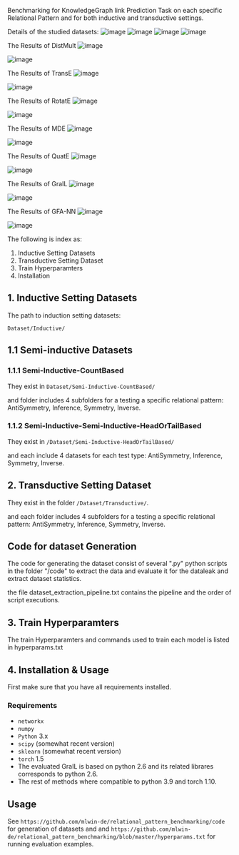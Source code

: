 
Benchmarking for KnowledgeGraph link Prediction Task on each specific Relational Pattern and for both inductive and transductive settings.



Details of the studied datasets:
![image](tables/inductive.png)
![image](tables/transductive.png)
![image](tables/htinductive.png)
![image](tables/pbinducive.png)


The Results of DistMult
![image](tables/distmult-fb-.png)

![image](tables/distmult-wn-.png)

The Results of TransE
![image](tables/transe-fb-.png)

![image](tables/transe-wn-.png)

The Results of RotatE
![image](tables/rotate-fb-.png)

![image](tables/rotate-wn-.png)

The Results of MDE
![image](tables/mde-fb-.png)

![image](tables/mde-wn-.png)

The Results of QuatE
![image](tables/quate-fb-.png)

![image](tables/quate-wn-.png)

The Results of GraIL
![image](tables/grail-fb-.png)

![image](tables/grail-wn-.png)

The Results of GFA-NN
![image](tables/gfa-nn-fb-.png)

![image](tables/gfa-nn-wn-.png)

The following is index as:

1. Inductive Setting Datasets 
2. Transductive Setting Dataset
3. Train Hyperparamters 
4. Installation

## 1. Inductive Setting Datasets 

The path to induction setting datasets:

``Dataset/Inductive/``


## 1.1 Semi-inductive Datasets

### 1.1.1 Semi-Inductive-CountBased

They exist in ``Dataset/Semi-Inductive-CountBased/``

and folder includes 4 subfolders for a testing a specific relational pattern: AntiSymmetry, Inference, Symmetry, Inverse.   

### 1.1.2  Semi-Inductive-Semi-Inductive-HeadOrTailBased

They exist in 
``/Dataset/Semi-Inductive-HeadOrTailBased/``

and each include 4 datasets for each test type: AntiSymmetry, Inference, Symmetry, Inverse.

## 2. Transductive Setting Dataset
They exist in the folder ``/Dataset/Transductive/``.

and each folder includes 4 subfolders for a testing a specific relational pattern: AntiSymmetry, Inference, Symmetry, Inverse.   


## Code for dataset Generation
The code for generating the dataset consist of several ".py" python scripts in the folder "/code"  to extract the data and evaluate it for the dataleak and extract dataset statistics.  

the file dataset_extraction_pipeline.txt contains the pipeline and the order of script executions.


## 3. Train Hyperparamters 
The train Hyperparamters and commands used to train each model is listed in hyperparams.txt

## 4. Installation & Usage

First make sure that you have all requirements installed.
###  Requirements
- `networkx`
- `numpy` 
- `Python` 3.x
- `scipy` (somewhat recent version)
- `sklearn` (somewhat recent version)
- `torch` 1.5
- The evaluated GraIL is based on python 2.6 and its related librares corresponds to python 2.6.
- The rest of methods where compatible to python 3.9 and torch 1.10. 

## Usage
See ``https://github.com/mlwin-de/relational_pattern_benchmarking/code`` for generation of datasets and and ``https://github.com/mlwin-de/relational_pattern_benchmarking/blob/master/hyperparams.txt`` for running evaluation examples. 

